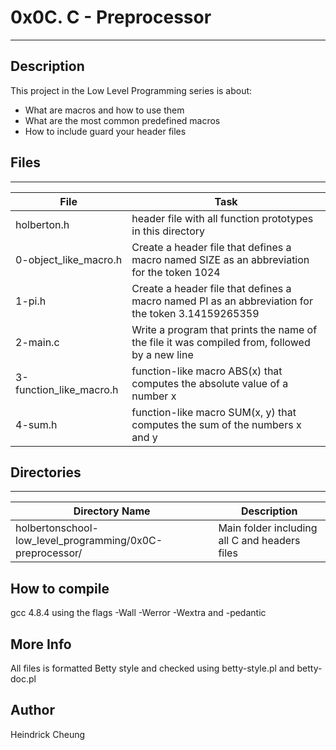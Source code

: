 # 0x0C. C - Preprocessor
---
## Description

This project in the Low Level Programming series is about:
* What are macros and how to use them
* What are the most common predefined macros
* How to include guard your header files

## Files
---
File|Task
---|---
holberton.h | header file with all function prototypes in this directory
0-object_like_macro.h | Create a header file that defines a macro named SIZE as an abbreviation for the token 1024
1-pi.h | Create a header file that defines a macro named PI as an abbreviation for the token 3.14159265359
2-main.c | Write a program that prints the name of the file it was compiled from, followed by a new line
3-function_like_macro.h | function-like macro ABS(x) that computes the absolute value of a number x
4-sum.h | function-like macro SUM(x, y) that computes the sum of the numbers x and y

## Directories
---
Directory Name | Description
---|---
holbertonschool-low_level_programming/0x0C-preprocessor/ | Main folder including all C and headers files

## How to compile
gcc 4.8.4 using the flags -Wall -Werror -Wextra and -pedantic

## More Info
All files is formatted Betty style and checked using betty-style.pl and betty-doc.pl

## Author
Heindrick Cheung
